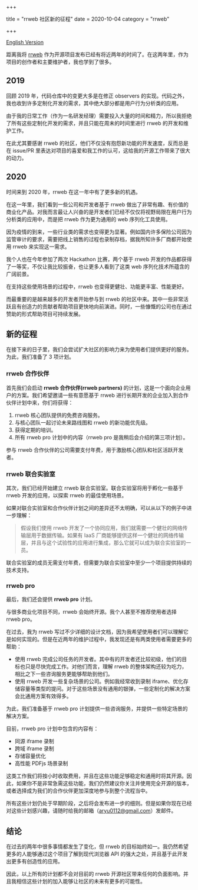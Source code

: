 +++

title = "rrweb 社区新的征程"
date = 2020-10-04
category = "rrweb"

+++

[English Version](/rrweb-community)

距离我将 [rrweb](https://github.com/rrweb-io/rrweb) 作为开源项目发布已经有将近两年的时间了。在这两年里，作为项目的创作者和主要维护者，我也学到了很多。

<!-- more -->

## 2019

回顾 2019 年，代码仓库中的变更大多是在修正 observers 的实现。代码之外，我也收到许多定制化开发的需求，其中绝大部分都是用户行为分析类的应用。

由于我的日常工作（作为一名研发经理）需要投入大量的时间和精力，所以我拒绝了所有这些定制化开发的需求，并且只能在周末的时间里进行 rrweb 的开发和维护工作。

在此尤其要感谢 rrweb 的社区，他们不仅没有抱怨新功能的开发速度，反而总是在 issue/PR 里表达对项目的喜爱和我工作的认可，这给我的开源工作带来了很大的动力。

## 2020

时间来到 2020 年，rrweb 在这一年中有了更多新的机遇。

在这一年里，我们看到一些公司和开发者基于 rrweb 做出了非常有趣、有价值的商业化产品。对我而言最让人兴奋的是开发者们已经不仅仅将视野局限在用户行为分析类的应用中，而是把 rrweb 作为更为通用的 web 序列化工具使用。

因为疫情的到来，一些行业类的需求也变得更为显著。例如国内许多保险公司因为监管审计的要求，需要把线上销售的过程也录制存档，据我所知许多厂商都开始使用 rrweb 来实现这一需求。

我个人也在今年参加了两次 Hackathon 比赛，两个基于 rrweb 开发的作品都获得了一等奖，不仅让我比较振奋，也让更多人看到了这类 web 序列化技术所蕴含的广阔前景。

在支持这些使用场景的过程中，rrweb 也变得更健壮、功能更丰富、性能更好。

而最重要的是越来越多的开发者开始参与到 rrweb 的社区中来。其中一些非常活跃且有创造力的贡献者帮助项目更快地向前演进。同时，一些慷慨的公司也在通过赞助的形式帮助项目可持续发展。

## 新的征程

在接下来的日子里，我们会尝试扩大社区的影响力来为使用者们提供更好的服务。为此，我们准备了 3 项计划。

### rrweb 合作伙伴

首先我们会启动 **rrweb 合作伙伴(rrweb partners)** 的计划，这是一个面向企业用户的方案。我们希望邀请一些有意愿基于 rrweb 进行长期开发的企业加入到合作伙伴计划中来，你们将获得：

1. rrweb 核心团队提供的免费咨询服务。
2. 与核心团队一起讨论未来路线图和 rrweb 的新功能优先级。
3. 获得定期的培训。
4. 所有 rrweb pro 计划中的内容（rrweb pro 是我稍后会介绍的第三项计划）。

参与 rrweb 合作伙伴的公司需要支付年费，用于激励核心团队和社区活跃开发者。

### rrweb 联合实验室

其次，我们已经开始建立 rrweb 联合实验室。联合实验室将用于孵化一些基于 rrweb 开发的应用，以探索 rrweb 的最佳使用场景。

如果对联合实验室和合作伙伴计划之间的差异还不太明确，可以从以下的例子中进一步理解：

> 假设我们使用 rrweb 开发了一个协同应用，我们就需要一个健壮的网络传输层用于数据传输。如果有 IaaS 厂商能够提供这样一个健壮的网络传输层，并且与这个试验性的应用进行集成，那么它就可以成为联合实验室的一员。

联合实验室的成员无需支付年费，但需要为联合实验室中至少一个项目提供持续的技术支持。

### rrweb pro

最后，我们还会提供 **rrweb pro** 计划。

与很多商业化项目不同，rrweb 会始终开源。我个人甚至不推荐使用者选择 rrweb pro。

在过去，我为 rrweb 写过不少详细的设计文档，因为我希望使用者们可以理解它是如何实现的。但是在近两年的维护过程中，我发现还是有两类使用者需要更多的帮助：

- 使用 rrweb 完成公司任务的开发者。其中有的开发者还比较初级，他们的目标也只是尽快完成工作。对他们而言，理解 rrweb 的整体架构还较为吃力，相比之下一些咨询服务更能够帮助到他们。
- 使用 rrweb 开发一些复杂场景的公司。例如我经常收到录制 iframe、优化存储容量等类型的提问。对于这些场景没有通用的银弹，一些定制化的解决方案会比通用方案有效得多。

为此，我们准备基于 rrweb pro 计划提供一些咨询服务，并提供一些特定场景的解决方案。

目前，rrweb pro 计划中包含的内容有：

- 同源 iframe 录制
- 跨域 iframe 录制
- 存储容量优化
- 高性能 PDFjs 场景录制

这类工作我们将按小时收取费用，并且在这些功能足够稳定和通用时将其开源。因此，如果你不是非常急需这些功能，我们仍然建议你关注并使用完全开源的版本，或者选择成为我们的合作伙伴更加深度地参与到整个流程当中。

所有这些计划仍处于早期阶段，之后将会发布进一步的细则。但是如果你现在已经对这些计划感兴趣，请随时给我的邮箱（aryu0112@gmail.com）发邮件。

## 结论

在过去的两年中很多事情都发生了变化，但 rrweb 的目标始终如一。我仍然希望更多的人能够通过这个项目了解到现代浏览器 API 的强大之处，并且基于此开发出更多有创造性的应用。

因此，以上所有的计划都不会对目前的 rrweb 开源社区带来任何的负面影响。并且我相信这些计划的加入能够让社区的未来有更多的可能性。
